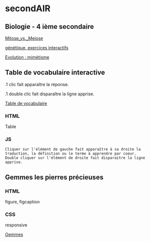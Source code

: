 # secondAIR

## Biologie - 4 ième secondaire
[Mitose_vs._Meiose](https://inani27.github.io/secondAIR/sciences-4A/Mitose_vs._Meiose.html)

[génétique, exercices interactifs](https://inani27.github.io/secondAIR/sciences-4A/exercices_genetique.html)

[Evolution : mimétisme](https://inani27.github.io/secondAIR/sciences-4A/mimetisme-papillons.html)

## Table de vocabulaire interactive
.1 clic fait apparaître la réponse.

.1 double clic fait disparaître la ligne apprise.


[Table de vocabulaire](https://inani27.github.io/secondAIR/)


### HTML 
Table 
### JS 
	Cliquer sur l'élément de gauche fait apparaître à sa droite la traduction, la définition ou le terme à apprendre par coeur. 
	Double cliquer sur l'élément de droite fait disparaitre la ligne apprise.
	
	
	
## Gemmes les pierres précieuses
### HTML 
figure, figcaption 
### CSS 
responsive


[Gemmes](https://inani27.github.io/secondAIR/Gemmes)
